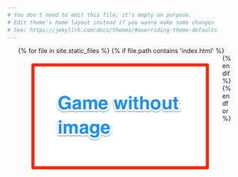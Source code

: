 ```yaml
---
# You don't need to edit this file, it's empty on purpose.
# Edit theme's home layout instead if you wanna make some changes
# See: https://jekyllrb.com/docs/themes/#overriding-theme-defaults
---
```


<ul>
  {% for file in site.static_files %}
    {% if file.path contains 'index.html' %}
      <li style="list-style: none; float: left; margin: 20px 30px;">
        <a href="{{ file.path }}">
          <object height="240px" data="{{ file.path | replace: 'index.html', 'fachada.png' }}" type="image/png">
            <img src="games/default.png" />
          </object>
        </a>
      </li>
    {% endif %}
  {% endfor %}
</ul>
